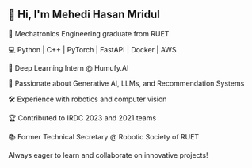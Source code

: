<h2>👋 Hi, I'm Mehedi Hasan Mridul</h2>

🚀 Mechatronics Engineering graduate from RUET

💻 Python | C++ | PyTorch | FastAPI | Docker | AWS

🤖 Deep Learning Intern @ Humufy.AI

🔬 Passionate about Generative AI, LLMs, and Recommendation Systems

🛠️ Experience with robotics and computer vision

🏆 Contributed to IRDC 2023 and 2021 teams

📚 Former Technical Secretary @ Robotic Society of RUET



Always eager to learn and collaborate on innovative projects!

